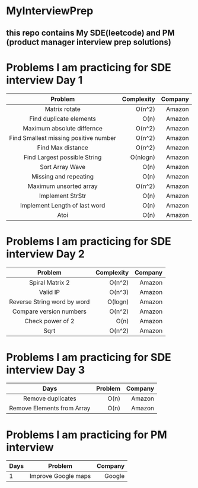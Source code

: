 # MyInterviewPrep
## this repo contains My SDE(leetcode) and PM (product manager interview prep solutions)

# Problems I am practicing for SDE interview Day 1

|  Problem  | Complexity | Company |
|:--------:|------:|------:|
|Matrix rotate | O(n^2) | Amazon |
|Find duplicate elements | O(n) | Amazon |
|Maximum absolute differnce | O(n^2) | Amazon |
|Find Smallest missing positive number | O(n^2) | Amazon |
|Find Max distance | O(n^2) | Amazon |
|Find Largest possible String | O(nlogn) | Amazon |
|Sort Array Wave | O(n) | Amazon |
|Missing and repeating | O(n) | Amazon |
|Maximum unsorted array | O(n^2) | Amazon |
|Implement StrStr | O(n) | Amazon |
|Implement Length of last word | O(n) | Amazon |
|Atoi | O(n) | Amazon |

# Problems I am practicing for SDE interview Day 2

|  Problem  | Complexity | Company |
|:--------:|------:|------:|
|Spiral Matrix 2 | O(n^2) | Amazon |
|Valid IP | O(n^3) | Amazon |
|Reverse String word by word | O(logn) | Amazon |
|Compare version numbers | O(n^2) | Amazon |
|Check power of 2 | O(n) | Amazon |
|Sqrt| O(n^2) | Amazon |



# Problems I am practicing for SDE interview Day 3
| Days |  Problem  |  Company |
|:--------:|------:|------:|
|Remove duplicates| O(n) | Amazon |
|Remove Elements from Array| O(n) | Amazon |






# Problems I am practicing for PM interview 

| Days |  Problem  |  Company |
|:-----|:--------:|------:|
| 1  | Improve Google maps | Google |
